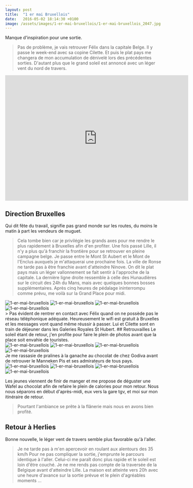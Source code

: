 ```yaml
---
layout: post
title:  "1 er mai Bruxellois"
date:   2016-05-02 18:14:30 +0100
image: /assets/images/1-er-mai-bruxellois/1-er-mai-bruxellois_2047.jpg
---
```

Manque d'inspiration pour une sortie.
> Pas de problème, je vais retrouver Félix dans la capitale Belge.
Il y passe le week-end avec sa copine Cilette.
Et puis le plat pays me changera de mon accumulation de dénivelé lors des précédentes sorties.
D'autant plus que le grand soleil est annoncé avec un léger vent du nord de travers.

<center><iframe src="https://www.strava.com/activities/562504579/embed/eb9d660a9ed239a477603bb8b2a15d87f3b5d6af" width="590" height="405" frameborder="0" scrolling="no"></iframe></center>

## Direction Bruxelles
Qui dit fête du travail, signifie pas grand monde sur les routes, du moins le matin à part les vendeurs de muguet.
> Cela tombe bien car je privilégie les grands axes pour me rendre le plus rapidement à Bruxelles afin d'en profiter.
Une fois passé Lille, il n'y a plus qu'à franchir la frontière pour se retrouver en pleine campagne belge.
Je passe entre le Mont St Aubert et le Mont de l'Enclus auxquels je m'attaquerai une prochaine fois.
La ville de Ronse ne tarde pas à être franchie avant d'atteindre Ninove.
On dit le plat pays mais un léger vallonnement se fait sentir à l'approche de la capitale.
La dernière ligne droite ressemble à celle des Hunaudières sur le circuit des 24h du Mans, mais avec quelques bonnes bosses supplémentaires.
> Après cinq heures de pédalage ininterrompu comme prévu, me voilà sur la Grand Place pour midi.
<div class="gallery-box">
  <div class="gallery">
<img src="/assets/images/1-er-mai-bruxellois/1-er-mai-bruxellois_2046.jpg" title="" alt="1-er-mai-bruxellois" >
<img src="/assets/images/1-er-mai-bruxellois/1-er-mai-bruxellois_2047.jpg" title="Le marché aux fleurs" alt="1-er-mai-bruxellois" >
<img src="/assets/images/1-er-mai-bruxellois/1-er-mai-bruxellois_2048.jpg" title="" alt="1-er-mai-bruxellois" >
<img src="/assets/images/1-er-mai-bruxellois/1-er-mai-bruxellois_2049.jpg" title="" alt="1-er-mai-bruxellois" >
</div>
</div>
> Pas évident de rentrer en contact avec Félix quand on ne possède pas le réseau téléphonique adéquate.
Heureusement le wifi est gratuit à Bruxelles et les messages vont quand même réussir à passer.
Lui et Cilette sont en train de déjeuner dans les Galeries Royales St Hubert.
## Retrouvailles
Le soleil étant de retour, j'en profite pour faire le plein de photos avant que la place soit envahie de touristes.

<div class="gallery-box">
  <div class="gallery">
<img src="/assets/images/1-er-mai-bruxellois/1-er-mai-bruxellois_2054.jpg" title="" alt="1-er-mai-bruxellois" >
<img src="/assets/images/1-er-mai-bruxellois/1-er-mai-bruxellois_2055.jpg" title="" alt="1-er-mai-bruxellois" >
<img src="/assets/images/1-er-mai-bruxellois/1-er-mai-bruxellois_2056.jpg" title="" alt="1-er-mai-bruxellois" >
<img src="/assets/images/1-er-mai-bruxellois/1-er-mai-bruxellois_2057.jpg" title="" alt="1-er-mai-bruxellois" >
</div>
</div>
Je me rassasie de pralines à la ganache au chocolat de chez Godiva avant de retrouver le Manneken Pis et ses admirateurs de tous pays.

<div class="gallery-box">
  <div class="gallery">
<img src="/assets/images/1-er-mai-bruxellois/1-er-mai-bruxellois_2058.jpg" title="Pause pipi ..." alt="1-er-mai-bruxellois" >
<img src="/assets/images/1-er-mai-bruxellois/1-er-mai-bruxellois_2059.jpg" title="avec le Manneken Pis" alt="1-er-mai-bruxellois" >
<img src="/assets/images/1-er-mai-bruxellois/1-er-mai-bruxellois_2060.jpg" title="quelques calories !" alt="1-er-mai-bruxellois" >
<img src="/assets/images/1-er-mai-bruxellois/1-er-mai-bruxellois_2061.jpg" title="Et la lumière fut ..." alt="1-er-mai-bruxellois" >
</div>
</div>

Les jeunes viennent de finir de manger et me propose de déguster une Wafel au chocolat afin de refaire le plein de calories pour mon retour.
Nous nous séparons en début d'après-midi, eux vers la gare tgv, et moi sur mon itinéraire de retour.
> Pourtant l'ambiance se prête à la flânerie mais nous en avons bien profité.

## Retour à Herlies
Bonne nouvelle, le léger vent de travers semble plus favorable qu'à l'aller.
> Je ne tarde pas à m'en apercevoir en roulant aux alentours des 35 km/h
Pour ne pas compliquer la sortie, j'emprunte le parcours identique à l'aller.
Celui-ci me paraît donc plus rapide et le soleil est loin d'être couché.
Je ne me rends pas compte de la traversée de la Belgique avant d'atteindre Lille.
> La maison est atteinte vers 20h avec une heure d'avance sur la sortie prévue et le plein d'agréables moments ...